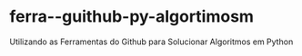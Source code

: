 # ferra--guithub-py-algortimosm
Utilizando as Ferramentas do Github para Solucionar Algoritmos em Python

